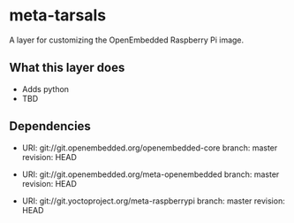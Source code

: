 meta-tarsals
============

A layer for customizing the OpenEmbedded Raspberry Pi image.

What this layer does
--------------------

* Adds python
* TBD

Dependencies
------------

* URI: git://git.openembedded.org/openembedded-core
branch: master
revision: HEAD

* URI: git://git.openembedded.org/meta-openembedded
branch: master
revision: HEAD

* URI: git://git.yoctoproject.org/meta-raspberrypi
branch: master
revision: HEAD
